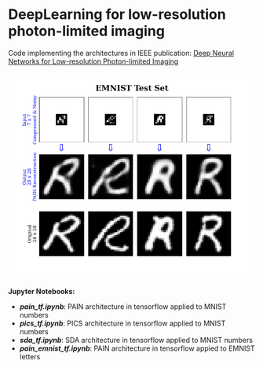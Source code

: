 # DeepLearning for low-resolution photon-limited imaging
Code implementing the architectures in IEEE
publication: <a href="https://ieeexplore.ieee.org/abstract/document/8682767">Deep Neural Networks for Low-resolution Photon-limited Imaging</a>

<img src="figures/emnist_reconstruct_7x7_test_PAIN.png" alt="Application of PAIN Architecture to EMNIST images." width="800" />

<strong>Jupyter Notebooks:</strong>
<ul>
  <li><b><em>pain_tf.ipynb</em></b>: PAIN architecture in tensorflow applied to MNIST numbers<br></li>
  <li><b><em>pics_tf.ipynb</em></b>: PICS architecture in tensorflow applied to  MNIST numbers<br></li>
  <li><b><em>sda_tf.ipynb</em></b>: SDA architecture in tensorflow applied to  MNIST numbers<br></li>
  <li><b><em>pain_emnist_tf.ipynb</em></b>: PAIN architecture in tensorflow appied to EMNIST letters</li>
</ul>
